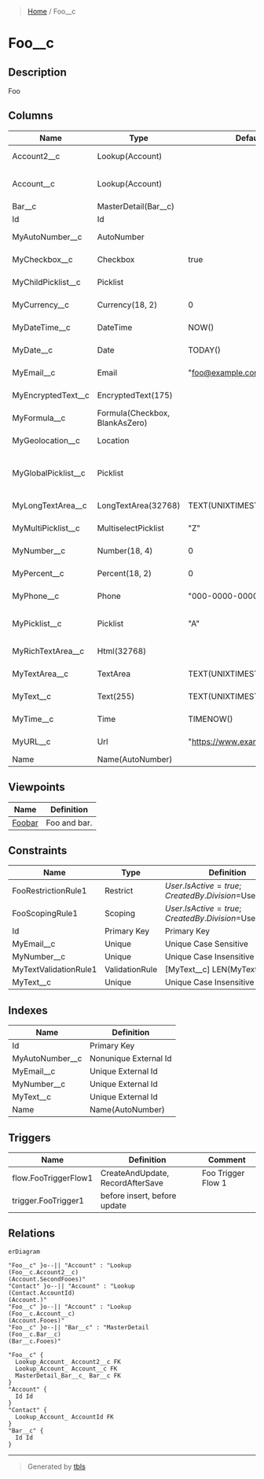 > [Home](README.md) / Foo__c

# Foo__c

## Description

Foo

## Columns

| Name | Type | Default | Nullable | Extra Definition | Children | Parents | Comment |
| ---- | ---- | ------- | -------- | ---------------- | -------- | ------- | ------- |
| Account2__c | Lookup(Account) |  | false | Relation=SecondFooes; List=Foo (Account2) |  | [Account](Account.md) | Account2; description |
| Account__c | Lookup(Account) |  | true | Relation=Fooes; List=Foo; Filter=Account.Rating equals Hot, Warm |  | [Account](Account.md) | Account; description |
| Bar__c | MasterDetail(Bar__c) |  | true | Relation=Fooes; List=Foo |  | [Bar__c](Bar__c.md) | Bar |
| Id | Id |  | false |  |  |  | Id |
| MyAutoNumber__c | AutoNumber |  | true | A-{00000000} |  |  | MyAutoNumber; description text |
| MyCheckbox__c | Checkbox | true | true |  |  |  | MyCheckbox; description |
| MyChildPicklist__c | Picklist |  | false | P; Q; R |  |  | MyChildPicklist; description |
| MyCurrency__c | Currency(18, 2) | 0 | false |  |  |  | MyCurrency; description |
| MyDateTime__c | DateTime | NOW() | false |  |  |  | MyDateTime; description |
| MyDate__c | Date | TODAY() | false |  |  |  | MyDate; description |
| MyEmail__c | Email | "foo@example.com" | false |  |  |  | MyEmail; description |
| MyEncryptedText__c | EncryptedText(175) |  | false | all, asterisk |  |  | MyEncryptedText; description |
| MyFormula__c | Formula(Checkbox, BlankAsZero) |  | true | 1=2 |  |  | MyFormula; description text |
| MyGeolocation__c | Location |  | false | DisplayLocationInDecimal |  |  | MyGeolocation; description |
| MyGlobalPicklist__c | Picklist |  | false | [Global:MyGlobalPickValue]; [Default] {Value H, H}; {Value I, I}; {Value J, J}; {Value K, K} |  |  | MyGlobalPicklist; description |
| MyLongTextArea__c | LongTextArea(32768) | TEXT(UNIXTIMESTAMP(NOW())) | true |  |  |  | MyLongTextArea; description |
| MyMultiPicklist__c | MultiselectPicklist | "Z" | false | [Default] {Value X, X}; {Value Y, Y}; {Value Z, Z} |  |  | MyMultiPicklist; description |
| MyNumber__c | Number(18, 4) | 0 | false |  |  |  | MyNumber; description |
| MyPercent__c | Percent(18, 2) | 0 | false |  |  |  | MyPercent; description |
| MyPhone__c | Phone | "000-0000-0000" | false |  |  |  | MyPhone; description |
| MyPicklist__c | Picklist | "A" | false | {Value A, A}; {Value B, B}; {Value C, C}; [Default] {Value D, D}; {Value E, E} |  |  | MyPicklist; description |
| MyRichTextArea__c | Html(32768) |  | true |  |  |  | MyRichTextArea; description |
| MyTextArea__c | TextArea | TEXT(UNIXTIMESTAMP(NOW())) | false |  |  |  | MyTextArea; description |
| MyText__c | Text(255) | TEXT(UNIXTIMESTAMP(NOW())) | false |  |  |  | MyText; description |
| MyTime__c | Time | TIMENOW() | false |  |  |  | MyTime; description |
| MyURL__c | Url | "https://www.example.com" | false |  |  |  | MyURL; description |
| Name | Name(AutoNumber) |  | false | F-{00000000} |  |  | Foo Name |

## Viewpoints

| Name | Definition |
| ---- | ---------- |
| [Foobar](viewpoint-0.md) | Foo and bar. |

## Constraints

| Name | Type | Definition | Comment |
| ---- | ---- | ---------- | ------- |
| FooRestrictionRule1 | Restrict | $User.IsActive=true; CreatedBy.Division=$User.Division | description |
| FooScopingRule1 | Scoping | $User.IsActive=true; CreatedBy.Division=$User.Division | description |
| Id | Primary Key | Primary Key |  |
| MyEmail__c | Unique | Unique Case Sensitive |  |
| MyNumber__c | Unique | Unique Case Insensitive |  |
| MyTextValidationRule1 | ValidationRule | [MyText__c] LEN(MyText__c)<3 | description |
| MyText__c | Unique | Unique Case Insensitive |  |

## Indexes

| Name | Definition |
| ---- | ---------- |
| Id | Primary Key |
| MyAutoNumber__c | Nonunique External Id |
| MyEmail__c | Unique External Id |
| MyNumber__c | Unique External Id |
| MyText__c | Unique External Id |
| Name | Name(AutoNumber) |

## Triggers

| Name | Definition | Comment |
| ---- | ---------- | ------- |
| flow.FooTriggerFlow1 | CreateAndUpdate, RecordAfterSave | Foo Trigger Flow 1 |
| trigger.FooTrigger1 | before insert, before update |  |

## Relations

```mermaid
erDiagram

"Foo__c" }o--|| "Account" : "Lookup
(Foo__c.Account2__c)
(Account.SecondFooes)"
"Contact" }o--|| "Account" : "Lookup
(Contact.AccountId)
(Account.)"
"Foo__c" }o--|| "Account" : "Lookup
(Foo__c.Account__c)
(Account.Fooes)"
"Foo__c" }o--|| "Bar__c" : "MasterDetail
(Foo__c.Bar__c)
(Bar__c.Fooes)"

"Foo__c" {
  Lookup_Account_ Account2__c FK
  Lookup_Account_ Account__c FK
  MasterDetail_Bar__c_ Bar__c FK
}
"Account" {
  Id Id
}
"Contact" {
  Lookup_Account_ AccountId FK
}
"Bar__c" {
  Id Id
}
```

---

> Generated by [tbls](https://github.com/k1LoW/tbls)
